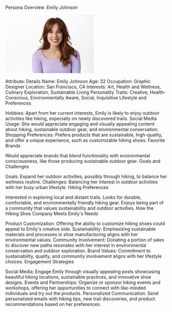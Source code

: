 Persona Overview: Emily Johnson

![Example Image](images/persona.png)


Attribute: Details
Name: Emily Johnson
Age: 32
Occupation: Graphic Designer
Location: San Francisco, CA
Interests: Art, Health and Wellness, Culinary Exploration, Sustainable Living
Personality Traits: Creative, Health-Conscious, Environmentally Aware, Social, Inquisitive
Lifestyle and Preferences

Hobbies: Apart from her current interests, Emily is likely to enjoy outdoor activities like hiking, especially on newly discovered trails.
Social Media Usage: She would appreciate engaging and visually appealing content about hiking, sustainable outdoor gear, and environmental conservation.
Shopping Preferences: Prefers products that are sustainable, high-quality, and offer a unique experience, such as customizable hiking shoes.
Favorite Brands

Would appreciate brands that blend functionality with environmental consciousness, like those producing sustainable outdoor gear.
Goals and Challenges

Goals: Expand her outdoor activities, possibly through hiking, to balance her wellness routine.
Challenges: Balancing her interest in outdoor activities with her busy urban lifestyle.
Hiking Preferences

Interested in exploring local and distant trails.
Looks for durable, comfortable, and environmentally friendly hiking gear.
Enjoys being part of a community that values sustainability and outdoor activities.
How the Hiking Shoe Company Meets Emily's Needs

Product Customization: Offering the ability to customize hiking shoes could appeal to Emily's creative side.
Sustainability: Emphasizing sustainable materials and processes in shoe manufacturing aligns with her environmental values.
Community Involvement: Donating a portion of sales to discover new paths resonates with her interest in environmental conservation and outdoor exploration.
Brand Values: Commitment to sustainability, quality, and community involvement aligns with her lifestyle choices.
Engagement Strategies

Social Media: Engage Emily through visually appealing posts showcasing beautiful hiking locations, sustainable practices, and innovative shoe designs.
Events and Partnerships: Organize or sponsor hiking events and workshops, offering her opportunities to connect with like-minded individuals and try out the products.
Personalized Communication: Send personalized emails with hiking tips, new trail discoveries, and product recommendations based on her preferences.